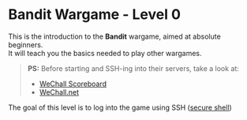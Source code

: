 # Bandit Wargame - Level 0  

This is the introduction to the **Bandit** wargame, aimed at absolute beginners.  
It will teach you the basics needed to play other wargames.  

> **PS:** Before starting and SSH-ing into their servers, take a look at:  
> - [WeChall Scoreboard](https://overthewire.org/information/wechall.html)  
> - [WeChall.net](https://wechall.net/)  

The goal of this level is to log into the game using SSH ([secure shell](https://en.wikipedia.org/wiki/Secure_Shell))
